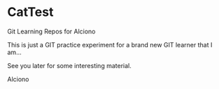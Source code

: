 # CatTest
Git Learning Repos for Alciono

This is just a GIT practice experiment for a brand new GIT learner that I am...

See you later for some interesting material.

Alciono
